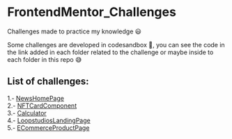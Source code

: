 # FrontendMentor_Challenges
Challenges made to practice my knowledge 😃 

Some challenges are developed in codesandbox 🚀, you can see the code in the link added in each folder related to the challenge or maybe inside to each folder in this repo 😅

## List of challenges:
1.- [NewsHomePage](https://csb-8fgkpd.netlify.app/) <br />
2.- [NFTCardComponent](https://csb-wccezc.netlify.app/) <br />
3.- [Calculator](https://csb-dgs4p7.netlify.app/) <br />
4.- [LoopstudiosLandingPage](https://csb-yr19b0.netlify.app/)  <br />
5.- [ECommerceProductPage](https://yus85y.csb.app/) 

